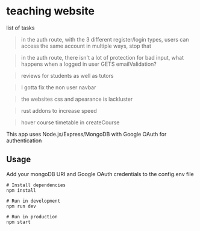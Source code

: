 # teaching website


list of tasks
  >in the auth route, with the 3 different register/login types, users can access the same account in multiple ways, stop that

  >in the auth route, there isn't a lot of protection for bad input, what happens when a logged in user GETS emailValidation?

  >reviews for students as well as tutors

  >I gotta fix the non user navbar

  >the websites css and apearance is lackluster

  >rust addons to increase speed

  >hover course timetable in createCourse





This app uses Node.js/Express/MongoDB with Google OAuth for authentication

## Usage

Add your mongoDB URI and Google OAuth credentials to the config.env file

```
# Install dependencies
npm install

# Run in development
npm run dev

# Run in production
npm start
```
